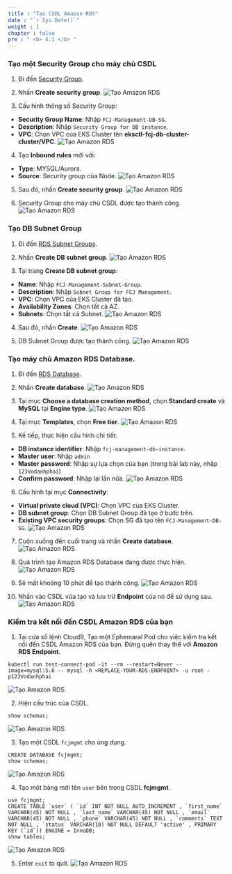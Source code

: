 ```yaml
---
title : "Tạo CSDL Amazon RDS"
date : "`r Sys.Date()`"
weight : 1
chapter : false
pre : " <b> 4.1 </b> "
---
```



### Tạo một Security Group cho máy chủ CSDL
1. Đi đến [Security Group](https://ap-southeast-1.console.aws.amazon.com/ec2/home?region=ap-southeast-1#SecurityGroups:).
2. Nhấn **Create security group**.
![Tạo Amazon RDS](../../../images/4.eksdbwithrds/4.1.createrdsdb/4.1.1.createrdsdb.png?pc=60pt)

3. Cấu hình thông số Security Group:
+ **Security Group Name**: Nhập ```FCJ-Management-DB-SG```.
+ **Description**: Nhập ```Security Group for DB instance```.
+ **VPC**: Chọn VPC của EKS Cluster tên **eksctl-fcj-db-cluster-cluster/VPC**.
![Tạo Amazon RDS](../../../images/4.eksdbwithrds/4.1.createrdsdb/4.1.2.createrdsdb.png?pc=60pt)

4. Tạo **Inbound rules** mới với:
+ **Type**: MYSQL/Aurora.
+ **Source**: Security group của Node.
![Tạo Amazon RDS](../../../images/4.eksdbwithrds/4.1.createrdsdb/4.1.3.createrdsdb.png?pc=60pt)

5. Sau đó, nhấn **Create security group**.
![Tạo Amazon RDS](../../../images/4.eksdbwithrds/4.1.createrdsdb/4.1.4.createrdsdb.png?pc=60pt)

6. Security Group cho máy chủ CSDL được tạo thành công.
![Tạo Amazon RDS](../../../images/4.eksdbwithrds/4.1.createrdsdb/4.1.5.createrdsdb.png?pc=60pt)

### Tạo DB Subnet Group
1. Đi đến [RDS Subnet Groups](https://ap-southeast-1.console.aws.amazon.com/rds/home?region=ap-southeast-1#db-subnet-groups-list:).
2. Nhấn **Create DB subnet group**.
![Tạo Amazon RDS](../../../images/4.eksdbwithrds/4.1.createrdsdb/4.1.6.createrdsdb.png?pc=60pt)

3. Tại trang **Create DB subnet group**:
+ **Name**: Nhập ```FCJ-Management-Subnet-Group```.
+ **Description**: Nhập ```Subnet Group for FCJ Management```.
+ **VPC**: Chọn VPC của EKS Cluster đã tạo.
+ **Availability Zones**: Chọn tất cả AZ.
+ **Subnets**: Chọn tất cả Subnet.
![Tạo Amazon RDS](../../../images/4.eksdbwithrds/4.1.createrdsdb/4.1.7.createrdsdb.png?pc=60pt)

4. Sau đó, nhấn **Create**.
![Tạo Amazon RDS](../../../images/4.eksdbwithrds/4.1.createrdsdb/4.1.8.createrdsdb.png?pc=60pt)

5. DB Subnet Group được tạo thành công.
![Tạo Amazon RDS](../../../images/4.eksdbwithrds/4.1.createrdsdb/4.1.9.createrdsdb.png?pc=60pt)

### Tạo máy chủ Amazon RDS Database.
1. Đi đến [RDS Database](https://ap-southeast-1.console.aws.amazon.com/rds/home?region=ap-southeast-1#databases:).
2. Nhấn **Create database**.
![Tạo Amazon RDS](../../../images/4.eksdbwithrds/4.1.createrdsdb/4.1.10.createrdsdb.png?pc=60pt)

3. Tại mục **Choose a database creation method**, chọn **Standard create** và **MySQL** tại **Engine type**.
![Tạo Amazon RDS](../../../images/4.eksdbwithrds/4.1.createrdsdb/4.1.11.createrdsdb.png?pc=60pt)

4. Tại mục **Templates**, chọn **Free tier**.
![Tạo Amazon RDS](../../../images/4.eksdbwithrds/4.1.createrdsdb/4.1.12.createrdsdb.png?pc=60pt)

5. Kế tiếp, thực hiện cấu hình chi tiết:

+ **DB instance identifier**: Nhập ```fcj-management-db-instance```.
+ **Master user**: Nhập ```admin```
+ **Master password**: Nhập sự lựa chọn của bạn (trong bài lab này, nhập ```123Vodanhphai```)
+ **Confirm password**: Nhập lại lần nữa.
![Tạo Amazon RDS](../../../images/4.eksdbwithrds/4.1.createrdsdb/4.1.13.createrdsdb.png?pc=60pt)


6. Cấu hình tại mục **Connectivity**:
+ **Virtual private cloud (VPC)**: Chọn VPC của EKS Cluster.
+ **DB subnet group**: Chọn DB Subnet Group đã tạo ở bước trên.
+ **Existing VPC security groups**: Chọn SG đã tạo tên ```FCJ-Management-DB-SG```.
![Tạo Amazon RDS](../../../images/4.eksdbwithrds/4.1.createrdsdb/4.1.14.createrdsdb.png?pc=60pt)


7. Cuộn xuống đến cuối trang và nhấn **Create database**.
![Tạo Amazon RDS](../../../images/4.eksdbwithrds/4.1.createrdsdb/4.1.15.createrdsdb.png?pc=60pt)

8. Quá trình tạo Amazon RDS Database đang được thực hiện.
![Tạo Amazon RDS](../../../images/4.eksdbwithrds/4.1.createrdsdb/4.1.16.createrdsdb.png?pc=60pt)

9. Sẽ mất khoảng 10 phút để tạo thành công.
![Tạo Amazon RDS](../../../images/4.eksdbwithrds/4.1.createrdsdb/4.1.17.createrdsdb.png?pc=60pt)

10. Nhấn vào CSDL vừa tạo và lưu trữ **Endpoint** của nó để sử dụng sau.
![Tạo Amazon RDS](../../../images/4.eksdbwithrds/4.1.createrdsdb/4.1.18.createrdsdb.png?pc=60pt)

### Kiểm tra kết nối đến CSDL Amazon RDS của bạn
1. Tại cửa sổ lệnh Cloud9, Tạo một Ephemaral Pod cho việc kiểm tra kết nối đến CSDL Amazon RDS của bạn.
Đừng quên thay thế với **Amazon RDS Endpoint**.
```
kubectl run test-connect-pod -it --rm --restart=Never --image=mysql:5.6 -- mysql -h <REPLACE-YOUR-RDS-ENDPOINT> -u root -p123Vodanhphai
```
![Tạo Amazon RDS](../../../images/4.eksdbwithrds/4.1.createrdsdb/4.1.19.createrdsdb.png?pc=60pt)

2. Hiện cấu trúc của CSDL.
```
show schemas;
```
![Tạo Amazon RDS](../../../images/4.eksdbwithrds/4.1.createrdsdb/4.1.20.createrdsdb.png?pc=60pt)

3. Tạo một CSDL ```fcjmgmt``` cho úng dụng.
```
CREATE DATABASE fcjmgmt;
show schemas;
```
![Tạo Amazon RDS](../../../images/4.eksdbwithrds/4.1.createrdsdb/4.1.21.createrdsdb.png?pc=60pt)

4. Tạo một bảng mới tên ```user``` bên trong CSDL **fcjmgmt**.
```
use fcjmgmt;
CREATE TABLE `user` ( `id` INT NOT NULL AUTO_INCREMENT , `first_name` VARCHAR(45) NOT NULL , `last_name` VARCHAR(45) NOT NULL , `email` VARCHAR(45) NOT NULL , `phone` VARCHAR(45) NOT NULL , `comments` TEXT NOT NULL , `status` VARCHAR(10) NOT NULL DEFAULT 'active' , PRIMARY KEY (`id`)) ENGINE = InnoDB;
show tables;
```
![Tạo Amazon RDS](../../../images/4.eksdbwithrds/4.1.createrdsdb/4.1.22.createrdsdb.png?pc=60pt)

5. Enter ```exit``` to quit.
![Tạo Amazon RDS](../../../images/4.eksdbwithrds/4.1.createrdsdb/4.1.23.createrdsdb.png?pc=60pt)

